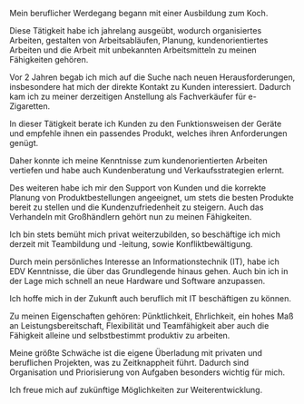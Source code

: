 Mein beruflicher Werdegang begann mit einer Ausbildung zum Koch.

Diese Tätigkeit habe ich jahrelang ausgeübt, wodurch organisiertes Arbeiten, gestalten von Arbeitsabläufen, Planung, kundenorientiertes Arbeiten und die Arbeit mit unbekannten Arbeitsmitteln zu meinen Fähigkeiten gehören.

Vor 2 Jahren begab ich mich auf die Suche nach neuen Herausforderungen, insbesondere hat mich der direkte Kontakt zu Kunden interessiert. Dadurch kam ich zu meiner derzeitigen Anstellung als Fachverkäufer für e-Zigaretten.

In dieser Tätigkeit berate ich Kunden zu den Funktionsweisen der Geräte und empfehle ihnen ein passendes Produkt, welches ihren Anforderungen genügt. 

Daher konnte ich meine Kenntnisse zum kundenorientierten Arbeiten vertiefen und habe auch Kundenberatung und Verkaufsstrategien erlernt. 

Des weiteren habe ich mir den Support von Kunden und die korrekte Planung von Produktbestellungen angeeignet, um stets die besten Produkte bereit zu stellen und die Kundenzufriedenheit zu steigern. Auch das Verhandeln mit Großhändlern gehört nun zu meinen Fähigkeiten.

Ich bin stets bemüht mich privat weiterzubilden, so beschäftige ich mich derzeit mit Teambildung und -leitung, sowie Konfliktbewältigung. 

Durch mein persönliches Interesse an Informationstechnik (IT), habe ich EDV Kenntnisse, die über das Grundlegende hinaus gehen. Auch bin ich in der Lage mich schnell an neue Hardware und Software anzupassen. 

Ich hoffe mich in der Zukunft auch beruflich mit IT beschäftigen zu können. 

Zu meinen Eigenschaften gehören: Pünktlichkeit, Ehrlichkeit, ein hohes Maß an Leistungsbereitschaft, Flexibilität und Teamfähigkeit aber auch die Fähigkeit alleine und selbstbestimmt produktiv zu arbeiten.

Meine größte Schwäche ist die eigene Überladung mit privaten und beruflichen Projekten, was zu Zeitknappheit führt. Dadurch sind Organisation und Priorisierung von Aufgaben besonders wichtig für mich.

Ich freue mich auf zukünftige Möglichkeiten zur Weiterentwicklung.
